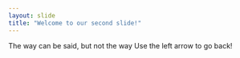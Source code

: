```yaml
---
layout: slide
title: "Welcome to our second slide!"
---
```

The way can be said, but not the way
Use the left arrow to go back!
